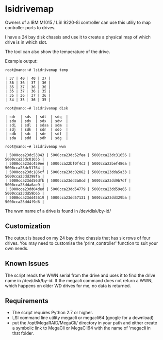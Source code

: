 lsidrivemap
===========


Owners of a IBM M1015 / LSI 9220-8i controller can use this utiliy to map
controller ports to drives. 

I have a 24 bay disk chassis and use it to create a physical map of which 
drive is in which slot. 

The tool can also show the temperature of the drive.

Example output:

    root@nano:~# lsidrivemap temp

    | 37 | 40 | 40 | 37 |
    | 36 | 36 | 37 | 36 |
    | 35 | 37 | 36 | 36 |
    | 35 | 37 | 36 | 35 |
    | 35 | 36 | 37 | 36 |
    | 34 | 35 | 36 | 35 |

    root@nano:~# lsidrivemap disk

    | sdr  | sds  | sdt  | sdq  |
    | sdu  | sdv  | sdx  | sdw  |
    | sdi  | sdl  | sdaa | sdm  |
    | sdj  | sdk  | sdn  | sdo  |
    | sdb  | sdc  | sde  | sdf  |
    | sda  | sdd  | sdh  | sdg  |

    root@nano:~# lsidrivemap wwn

    | 5000cca23dc53843 | 5000cca23dc52fea | 5000cca23dc31656 | 5000cca23dc01655 |
    | 5000cca23dc459ee | 5000cca22bf0f4c3 | 5000cca22bef486a | 5000cca23dc51764 |
    | 5000cca23dc186cf | 5000cca23dc02062 | 5000cca23dda5a33 | 5000cca23dd398fa |
    | 5000cca23dd56dfb | 5000cca23dd3a8cd | 5000cca23dd9b7df | 5000cca23dda6ae9 |
    | 5000cca23dd04ded | 5000cca23dd54779 | 5000cca23dd59e65 | 5000cca23dd59b65 |
    | 5000cca23dd45619 | 5000cca23dd57131 | 5000cca23dd329ba | 5000cca23dd4f9d6 |

The wwn name of a drive is found in /dev/disk/by-id/

Customization
-------------

The output is based on my 24 bay drive chassis that has
six rows of four drives. You may need to customise the
'print_controller' function to suit your own needs. 

Known Issues
------------
The script reads the WWN serial from the drive and uses
it to find the drive name in /dev/disk/by-id. If the megacli
command does not return a WWN, which happens on older WD drives
for me, no data is returned.

Requirements
------------
- The script requires Python 2.7 or higher.
- LSI command line utility megacli or megacli64 (google for a download)
- put the /opt/MegaRAID/MegaCli/ directory in your path and either create
a symbolic link to MegaCli or MegaCli64 with the name of 'megacli in that folder.


